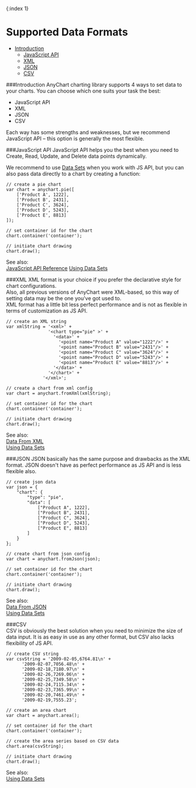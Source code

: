 {:index 1}

Supported Data Formats
=================
 * [Introduction](#introduction)
   * [JavaScript API](#javascript_api)
   * [XML](#xml)
   * [JSON](#json)
   * [CSV](#csv)

###Introduction
AnyChart charting library supports 4 ways to set data to your charts. You can choose which one suits your task the best:
* JavaScript API
* XML
* JSON
* CSV

Each way has some strengths and weaknesses, but we recommend JavaScript API – this option is generally the most flexible.


###JavaScript API
JavaScript API helps you the best when you need to Create, Read, Update, and Delete data points dynamically. 

We recommend to use [Data Sets](./Using_Data_Sets) when you work with JS API, but you can also pass data directly to a chart by creating a function:
```
// create a pie chart
var chart = anychart.pie([
    ['Product A', 1222],
    ['Product B', 2431],
    ['Product C', 3624],
    ['Product D', 5243],
    ['Product E', 8813]
]);

// set container id for the chart
chart.container('container');

// initiate chart drawing
chart.draw();
```
See also:  
[JavaScript API Reference](https://api.anychart.com)
[Using Data Sets](./Using_Data_Sets)

###XML
XML format is your choice if you prefer the declarative style for chart configurations.  
Also, all previous versions of AnyChart were XML-based, so this way of setting data may be the one you've got used to.  
XML format has a little bit less perfect performance and is not as flexible in terms of customization as JS API.
```
// create an XML string
var xmlString = '<xml>' +
                '<chart type="pie" >' +
                  '<data>' +
                    '<point name="Product A" value="1222"/>' +
                    '<point name="Product B" value="2431"/>' +
                    '<point name="Product C" value="3624"/>' +
                    '<point name="Product D" value="5243"/>' +
                    '<point name="Product E" value="8813"/>' +
                  '</data>' +
                '</chart>' +
              '</xml>';
              
// create a chart from xml config              
var chart = anychart.fromXml(xmlString);

// set container id for the chart
chart.container('container');

// initiate chart drawing
chart.draw();
```
See also:  
[Data From XML](./Data_From_XML)  
[Using Data Sets](./Using_Data_Sets)

###JSON
JSON basically has the same purpose and drawbacks as the XML format. JSON doesn't have as perfect performance as JS API and is less flexible also.
```
// create json data
var json = {
    "chart": {
        "type": "pie",
        "data": [
            ["Product A", 1222],
            ["Product B", 2431],
            ["Product C", 3624],
            ["Product D", 5243],
            ["Product E", 8813]
        ]
    }
};

// create chart from json config              
var chart = anychart.fromJson(json);

// set container id for the chart
chart.container('container');

// initiate chart drawing
chart.draw();
```
See also:  
[Data From JSON](./Data_From_JSON)  
[Using Data Sets](./Using_Data_Sets)

###CSV  
CSV is obviously the best solution when you need to minimize the size of data input. It is as easy in use as any other format, but CSV also lacks flexibility of JS API.
```
// create CSV string
var csvString = '2009-02-05,6764.81\n' +
      '2009-02-07,7056.48\n' +
      '2009-02-18,7180.97\n' +
      '2009-02-26,7269.06\n' +
      '2009-02-25,7349.58\n' +
      '2009-02-24,7115.34\n' +
      '2009-02-23,7365.99\n' +
      '2009-02-20,7461.49\n' +
      '2009-02-19,7555.23';
      
// create an area chart      
var chart = anychart.area();

// set container id for the chart
chart.container('container');

// create the area series based on CSV data
chart.area(csvString);

// initiate chart drawing
chart.draw();
```
See also:  
[Using Data Sets](./Using_Data_Sets)

